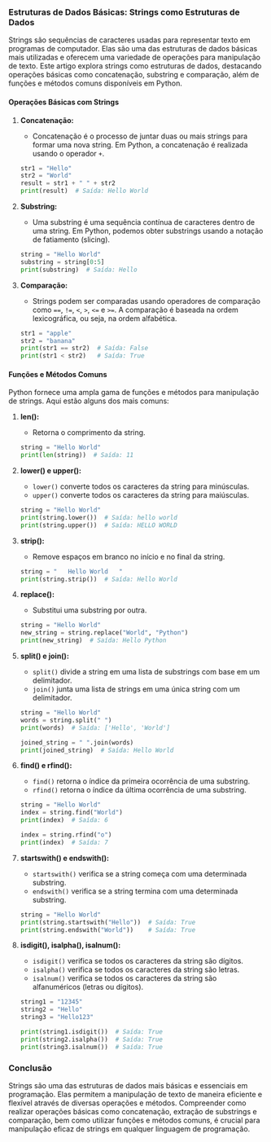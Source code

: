 ### Estruturas de Dados Básicas: Strings como Estruturas de Dados

Strings são sequências de caracteres usadas para representar texto em programas de computador. Elas são uma das
estruturas de dados básicas mais utilizadas e oferecem uma variedade de operações para manipulação de texto. Este artigo
explora strings como estruturas de dados, destacando operações básicas como concatenação, substring e comparação, além
de funções e métodos comuns disponíveis em Python.

#### Operações Básicas com Strings

1. **Concatenação:**
    - Concatenação é o processo de juntar duas ou mais strings para formar uma nova string. Em Python, a concatenação é
      realizada usando o operador `+`.

   ```python
   str1 = "Hello"
   str2 = "World"
   result = str1 + " " + str2
   print(result)  # Saída: Hello World
   ```

2. **Substring:**
    - Uma substring é uma sequência contínua de caracteres dentro de uma string. Em Python, podemos obter substrings
      usando a notação de fatiamento (slicing).

   ```python
   string = "Hello World"
   substring = string[0:5]
   print(substring)  # Saída: Hello
   ```

3. **Comparação:**
    - Strings podem ser comparadas usando operadores de comparação como `==`, `!=`, `<`, `>`, `<=` e `>=`. A comparação
      é baseada na ordem lexicográfica, ou seja, na ordem alfabética.

   ```python
   str1 = "apple"
   str2 = "banana"
   print(str1 == str2)  # Saída: False
   print(str1 < str2)   # Saída: True
   ```

#### Funções e Métodos Comuns

Python fornece uma ampla gama de funções e métodos para manipulação de strings. Aqui estão alguns dos mais comuns:

1. **len():**
    - Retorna o comprimento da string.

   ```python
   string = "Hello World"
   print(len(string))  # Saída: 11
   ```

2. **lower() e upper():**
    - `lower()` converte todos os caracteres da string para minúsculas.
    - `upper()` converte todos os caracteres da string para maiúsculas.

   ```python
   string = "Hello World"
   print(string.lower())  # Saída: hello world
   print(string.upper())  # Saída: HELLO WORLD
   ```

3. **strip():**
    - Remove espaços em branco no início e no final da string.

   ```python
   string = "   Hello World   "
   print(string.strip())  # Saída: Hello World
   ```

4. **replace():**
    - Substitui uma substring por outra.

   ```python
   string = "Hello World"
   new_string = string.replace("World", "Python")
   print(new_string)  # Saída: Hello Python
   ```

5. **split() e join():**
    - `split()` divide a string em uma lista de substrings com base em um delimitador.
    - `join()` junta uma lista de strings em uma única string com um delimitador.

   ```python
   string = "Hello World"
   words = string.split(" ")
   print(words)  # Saída: ['Hello', 'World']

   joined_string = " ".join(words)
   print(joined_string)  # Saída: Hello World
   ```

6. **find() e rfind():**
    - `find()` retorna o índice da primeira ocorrência de uma substring.
    - `rfind()` retorna o índice da última ocorrência de uma substring.

   ```python
   string = "Hello World"
   index = string.find("World")
   print(index)  # Saída: 6

   index = string.rfind("o")
   print(index)  # Saída: 7
   ```

7. **startswith() e endswith():**
    - `startswith()` verifica se a string começa com uma determinada substring.
    - `endswith()` verifica se a string termina com uma determinada substring.

   ```python
   string = "Hello World"
   print(string.startswith("Hello"))  # Saída: True
   print(string.endswith("World"))    # Saída: True
   ```

8. **isdigit(), isalpha(), isalnum():**
    - `isdigit()` verifica se todos os caracteres da string são dígitos.
    - `isalpha()` verifica se todos os caracteres da string são letras.
    - `isalnum()` verifica se todos os caracteres da string são alfanuméricos (letras ou dígitos).

   ```python
   string1 = "12345"
   string2 = "Hello"
   string3 = "Hello123"

   print(string1.isdigit())  # Saída: True
   print(string2.isalpha())  # Saída: True
   print(string3.isalnum())  # Saída: True
   ```

### Conclusão

Strings são uma das estruturas de dados mais básicas e essenciais em programação. Elas permitem a manipulação de texto
de maneira eficiente e flexível através de diversas operações e métodos. Compreender como realizar operações básicas
como concatenação, extração de substrings e comparação, bem como utilizar funções e métodos comuns, é crucial para
manipulação eficaz de strings em qualquer linguagem de programação.